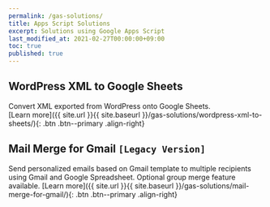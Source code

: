 ```yaml
---
permalink: /gas-solutions/
title: Apps Script Solutions
excerpt: Solutions using Google Apps Script
last_modified_at: 2021-02-27T00:00:00+09:00
toc: true
published: true
---
```


## WordPress XML to Google Sheets
Convert XML exported from WordPress onto Google Sheets.  
[Learn more]({{ site.url }}{{ site.baseurl }}/gas-solutions/wordpress-xml-to-sheets/){: .btn .btn--primary .align-right}

## Mail Merge for Gmail `[Legacy Version]`
Send personalized emails based on Gmail template to multiple recipients using Gmail and Google Spreadsheet. Optional group merge feature available.
[Learn more]({{ site.url }}{{ site.baseurl }}/gas-solutions/mail-merge-for-gmail/){: .btn .btn--primary .align-right}
